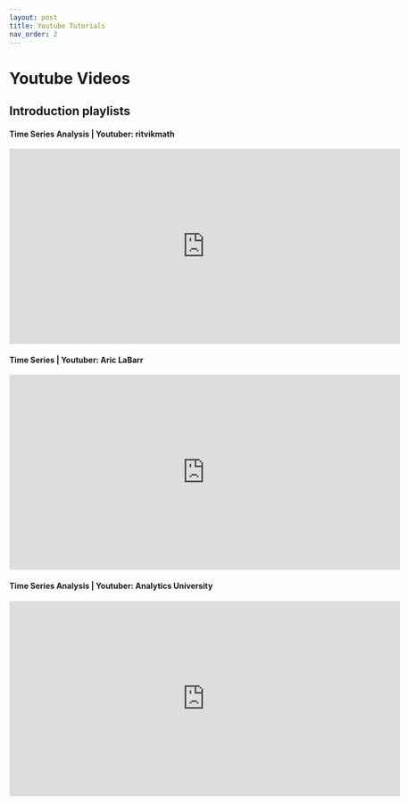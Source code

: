 ```yaml
---
layout: post
title: Youtube Tutorials
nav_order: 2
---
```


# Youtube Videos

## Introduction playlists
#### **Time Series Analysis** | Youtuber: ritvikmath
<iframe width="700" height="350" src="https://www.youtube.com/embed/videoseries?list=PLvcbYUQ5t0UHOLnBzl46_Q6QKtFgfMGc3" frameborder="0" allow="accelerometer; autoplay; clipboard-write; encrypted-media; gyroscope; picture-in-picture" allowfullscreen></iframe>


#### **Time Series** | Youtuber: Aric LaBarr
<iframe width="700" height="350" src="https://www.youtube.com/embed/videoseries?list=PLjwX9KFWtvNnOc4HtsvaDf1XYG3O5bv5s" frameborder="0" allow="accelerometer; autoplay; clipboard-write; encrypted-media; gyroscope; picture-in-picture" allowfullscreen></iframe>


#### **Time Series Analysis** | Youtuber: Analytics University
<iframe width="700" height="350" src="https://www.youtube.com/embed/videoseries?list=PLUgZaFoyJafhB73-1JUTRT0y5u_5fjFCR" frameborder="0" allow="accelerometer; autoplay; clipboard-write; encrypted-media; gyroscope; picture-in-picture" allowfullscreen></iframe>


